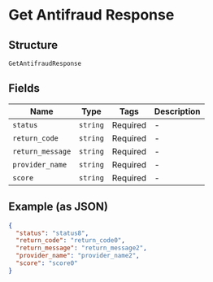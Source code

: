 
# Get Antifraud Response

## Structure

`GetAntifraudResponse`

## Fields

| Name | Type | Tags | Description |
|  --- | --- | --- | --- |
| `status` | `string` | Required | - |
| `return_code` | `string` | Required | - |
| `return_message` | `string` | Required | - |
| `provider_name` | `string` | Required | - |
| `score` | `string` | Required | - |

## Example (as JSON)

```json
{
  "status": "status8",
  "return_code": "return_code0",
  "return_message": "return_message2",
  "provider_name": "provider_name2",
  "score": "score0"
}
```

